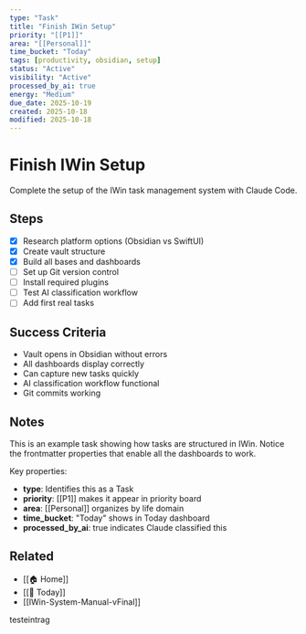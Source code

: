```yaml
---
type: "Task"
title: "Finish IWin Setup"
priority: "[[P1]]"
area: "[[Personal]]"
time_bucket: "Today"
tags: [productivity, obsidian, setup]
status: "Active"
visibility: "Active"
processed_by_ai: true
energy: "Medium"
due_date: 2025-10-19
created: 2025-10-18
modified: 2025-10-18
---
```


# Finish IWin Setup

Complete the setup of the IWin task management system with Claude Code.

## Steps
- [x] Research platform options (Obsidian vs SwiftUI)
- [x] Create vault structure
- [x] Build all bases and dashboards
- [ ] Set up Git version control
- [ ] Install required plugins
- [ ] Test AI classification workflow
- [ ] Add first real tasks

## Success Criteria
- Vault opens in Obsidian without errors
- All dashboards display correctly
- Can capture new tasks quickly
- AI classification workflow functional
- Git commits working

## Notes
This is an example task showing how tasks are structured in IWin. Notice the frontmatter properties that enable all the dashboards to work.

Key properties:
- **type**: Identifies this as a Task
- **priority**: [[P1]] makes it appear in priority board
- **area**: [[Personal]] organizes by life domain
- **time_bucket**: "Today" shows in Today dashboard
- **processed_by_ai**: true indicates Claude classified this

## Related
- [[🏠 Home]]
- [[📅 Today]]
- [[IWin-System-Manual-vFinal]]

testeintrag